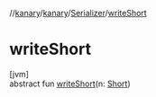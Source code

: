 //[kanary](../../../index.md)/[kanary](../index.md)/[Serializer](index.md)/[writeShort](write-short.md)

# writeShort

[jvm]\
abstract fun [writeShort](write-short.md)(n: [Short](https://kotlinlang.org/api/latest/jvm/stdlib/kotlin/-short/index.html))
